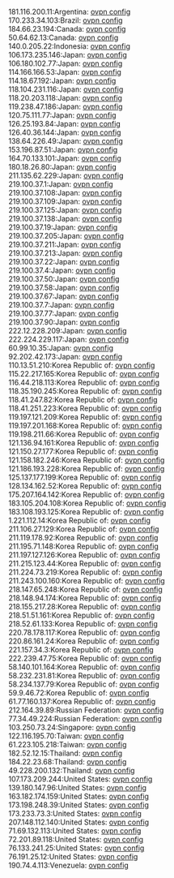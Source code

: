 181.116.200.11:Argentina: [ovpn config](vpn/181_116_200_11.ovpn)  
170.233.34.103:Brazil: [ovpn config](vpn/170_233_34_103.ovpn)  
184.66.23.194:Canada: [ovpn config](vpn/184_66_23_194.ovpn)  
50.64.62.13:Canada: [ovpn config](vpn/50_64_62_13.ovpn)  
140.0.205.22:Indonesia: [ovpn config](vpn/140_0_205_22.ovpn)  
106.173.235.146:Japan: [ovpn config](vpn/106_173_235_146.ovpn)  
106.180.102.77:Japan: [ovpn config](vpn/106_180_102_77.ovpn)  
114.166.166.53:Japan: [ovpn config](vpn/114_166_166_53.ovpn)  
114.18.67.192:Japan: [ovpn config](vpn/114_18_67_192.ovpn)  
118.104.231.116:Japan: [ovpn config](vpn/118_104_231_116.ovpn)  
118.20.203.118:Japan: [ovpn config](vpn/118_20_203_118.ovpn)  
119.238.47.186:Japan: [ovpn config](vpn/119_238_47_186.ovpn)  
120.75.111.77:Japan: [ovpn config](vpn/120_75_111_77.ovpn)  
126.25.193.84:Japan: [ovpn config](vpn/126_25_193_84.ovpn)  
126.40.36.144:Japan: [ovpn config](vpn/126_40_36_144.ovpn)  
138.64.226.49:Japan: [ovpn config](vpn/138_64_226_49.ovpn)  
153.196.87.51:Japan: [ovpn config](vpn/153_196_87_51.ovpn)  
164.70.133.101:Japan: [ovpn config](vpn/164_70_133_101.ovpn)  
180.18.26.80:Japan: [ovpn config](vpn/180_18_26_80.ovpn)  
211.135.62.229:Japan: [ovpn config](vpn/211_135_62_229.ovpn)  
219.100.37.1:Japan: [ovpn config](vpn/219_100_37_1.ovpn)  
219.100.37.108:Japan: [ovpn config](vpn/219_100_37_108.ovpn)  
219.100.37.109:Japan: [ovpn config](vpn/219_100_37_109.ovpn)  
219.100.37.125:Japan: [ovpn config](vpn/219_100_37_125.ovpn)  
219.100.37.138:Japan: [ovpn config](vpn/219_100_37_138.ovpn)  
219.100.37.19:Japan: [ovpn config](vpn/219_100_37_19.ovpn)  
219.100.37.205:Japan: [ovpn config](vpn/219_100_37_205.ovpn)  
219.100.37.211:Japan: [ovpn config](vpn/219_100_37_211.ovpn)  
219.100.37.213:Japan: [ovpn config](vpn/219_100_37_213.ovpn)  
219.100.37.22:Japan: [ovpn config](vpn/219_100_37_22.ovpn)  
219.100.37.4:Japan: [ovpn config](vpn/219_100_37_4.ovpn)  
219.100.37.50:Japan: [ovpn config](vpn/219_100_37_50.ovpn)  
219.100.37.58:Japan: [ovpn config](vpn/219_100_37_58.ovpn)  
219.100.37.67:Japan: [ovpn config](vpn/219_100_37_67.ovpn)  
219.100.37.7:Japan: [ovpn config](vpn/219_100_37_7.ovpn)  
219.100.37.77:Japan: [ovpn config](vpn/219_100_37_77.ovpn)  
219.100.37.90:Japan: [ovpn config](vpn/219_100_37_90.ovpn)  
222.12.228.209:Japan: [ovpn config](vpn/222_12_228_209.ovpn)  
222.224.229.117:Japan: [ovpn config](vpn/222_224_229_117.ovpn)  
60.99.10.35:Japan: [ovpn config](vpn/60_99_10_35.ovpn)  
92.202.42.173:Japan: [ovpn config](vpn/92_202_42_173.ovpn)  
110.13.51.210:Korea Republic of: [ovpn config](vpn/110_13_51_210.ovpn)  
115.22.217.165:Korea Republic of: [ovpn config](vpn/115_22_217_165.ovpn)  
116.44.218.113:Korea Republic of: [ovpn config](vpn/116_44_218_113.ovpn)  
118.35.190.245:Korea Republic of: [ovpn config](vpn/118_35_190_245.ovpn)  
118.41.247.82:Korea Republic of: [ovpn config](vpn/118_41_247_82.ovpn)  
118.41.251.223:Korea Republic of: [ovpn config](vpn/118_41_251_223.ovpn)  
119.197.121.209:Korea Republic of: [ovpn config](vpn/119_197_121_209.ovpn)  
119.197.201.168:Korea Republic of: [ovpn config](vpn/119_197_201_168.ovpn)  
119.198.211.66:Korea Republic of: [ovpn config](vpn/119_198_211_66.ovpn)  
121.136.94.161:Korea Republic of: [ovpn config](vpn/121_136_94_161.ovpn)  
121.150.27.177:Korea Republic of: [ovpn config](vpn/121_150_27_177.ovpn)  
121.158.182.246:Korea Republic of: [ovpn config](vpn/121_158_182_246.ovpn)  
121.186.193.228:Korea Republic of: [ovpn config](vpn/121_186_193_228.ovpn)  
125.137.177.199:Korea Republic of: [ovpn config](vpn/125_137_177_199.ovpn)  
128.134.162.52:Korea Republic of: [ovpn config](vpn/128_134_162_52.ovpn)  
175.207.164.142:Korea Republic of: [ovpn config](vpn/175_207_164_142.ovpn)  
183.105.204.108:Korea Republic of: [ovpn config](vpn/183_105_204_108.ovpn)  
183.108.193.125:Korea Republic of: [ovpn config](vpn/183_108_193_125.ovpn)  
1.221.112.14:Korea Republic of: [ovpn config](vpn/1_221_112_14.ovpn)  
211.106.27.129:Korea Republic of: [ovpn config](vpn/211_106_27_129.ovpn)  
211.119.178.92:Korea Republic of: [ovpn config](vpn/211_119_178_92.ovpn)  
211.195.71.148:Korea Republic of: [ovpn config](vpn/211_195_71_148.ovpn)  
211.197.127.126:Korea Republic of: [ovpn config](vpn/211_197_127_126.ovpn)  
211.215.123.44:Korea Republic of: [ovpn config](vpn/211_215_123_44.ovpn)  
211.224.73.219:Korea Republic of: [ovpn config](vpn/211_224_73_219.ovpn)  
211.243.100.160:Korea Republic of: [ovpn config](vpn/211_243_100_160.ovpn)  
218.147.65.248:Korea Republic of: [ovpn config](vpn/218_147_65_248.ovpn)  
218.148.94.174:Korea Republic of: [ovpn config](vpn/218_148_94_174.ovpn)  
218.155.217.28:Korea Republic of: [ovpn config](vpn/218_155_217_28.ovpn)  
218.51.51.161:Korea Republic of: [ovpn config](vpn/218_51_51_161.ovpn)  
218.52.61.133:Korea Republic of: [ovpn config](vpn/218_52_61_133.ovpn)  
220.78.178.117:Korea Republic of: [ovpn config](vpn/220_78_178_117.ovpn)  
220.86.161.24:Korea Republic of: [ovpn config](vpn/220_86_161_24.ovpn)  
221.157.34.3:Korea Republic of: [ovpn config](vpn/221_157_34_3.ovpn)  
222.239.47.75:Korea Republic of: [ovpn config](vpn/222_239_47_75.ovpn)  
58.140.101.164:Korea Republic of: [ovpn config](vpn/58_140_101_164.ovpn)  
58.232.231.81:Korea Republic of: [ovpn config](vpn/58_232_231_81.ovpn)  
58.234.137.79:Korea Republic of: [ovpn config](vpn/58_234_137_79.ovpn)  
59.9.46.72:Korea Republic of: [ovpn config](vpn/59_9_46_72.ovpn)  
61.77.160.137:Korea Republic of: [ovpn config](vpn/61_77_160_137.ovpn)  
212.164.39.89:Russian Federation: [ovpn config](vpn/212_164_39_89.ovpn)  
77.34.49.224:Russian Federation: [ovpn config](vpn/77_34_49_224.ovpn)  
103.250.73.24:Singapore: [ovpn config](vpn/103_250_73_24.ovpn)  
122.116.195.70:Taiwan: [ovpn config](vpn/122_116_195_70.ovpn)  
61.223.105.218:Taiwan: [ovpn config](vpn/61_223_105_218.ovpn)  
182.52.12.15:Thailand: [ovpn config](vpn/182_52_12_15.ovpn)  
184.22.23.68:Thailand: [ovpn config](vpn/184_22_23_68.ovpn)  
49.228.200.132:Thailand: [ovpn config](vpn/49_228_200_132.ovpn)  
107.173.209.244:United States: [ovpn config](vpn/107_173_209_244.ovpn)  
139.180.147.96:United States: [ovpn config](vpn/139_180_147_96.ovpn)  
163.182.174.159:United States: [ovpn config](vpn/163_182_174_159.ovpn)  
173.198.248.39:United States: [ovpn config](vpn/173_198_248_39.ovpn)  
173.233.73.3:United States: [ovpn config](vpn/173_233_73_3.ovpn)  
207.148.112.140:United States: [ovpn config](vpn/207_148_112_140.ovpn)  
71.69.132.113:United States: [ovpn config](vpn/71_69_132_113.ovpn)  
72.201.89.118:United States: [ovpn config](vpn/72_201_89_118.ovpn)  
76.133.241.25:United States: [ovpn config](vpn/76_133_241_25.ovpn)  
76.191.25.12:United States: [ovpn config](vpn/76_191_25_12.ovpn)  
190.74.4.113:Venezuela: [ovpn config](vpn/190_74_4_113.ovpn)  
